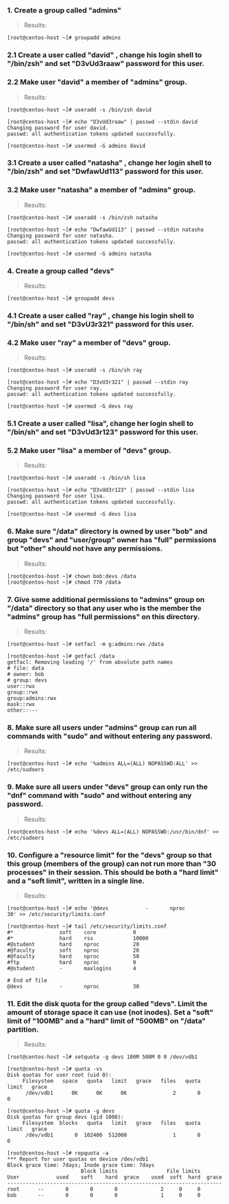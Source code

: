### 1. Create a group called "admins"
> Results:
```
[root@centos-host ~]# groupadd admins
```

### 2.1 Create a user called "david" , change his login shell to "/bin/zsh" and set "D3vUd3raaw" password for this user.
### 2.2 Make user "david" a member of "admins" group. 
> Results:
```
[root@centos-host ~]# useradd -s /bin/zsh david

[root@centos-host ~]# echo "D3vUd3raaw" | passwd --stdin david
Changing password for user david.
passwd: all authentication tokens updated successfully.

[root@centos-host ~]# usermod -G admins david
```

### 3.1 Create a user called "natasha" , change her login shell to "/bin/zsh" and set "DwfawUd113" password for this user.
### 3.2 Make user "natasha" a member of "admins" group.
> Results:
```
[root@centos-host ~]# useradd -s /bin/zsh natasha

[root@centos-host ~]# echo "DwfawUd113" | passwd --stdin natasha
Changing password for user natasha.
passwd: all authentication tokens updated successfully.

[root@centos-host ~]# usermod -G admins natasha
```

### 4. Create a group called "devs" 
> Results:
```
[root@centos-host ~]# groupadd devs
```

### 4.1 Create a user called "ray" , change his login shell to "/bin/sh" and set "D3vU3r321" password for this user.
### 4.2 Make user "ray" a member of "devs" group. 
> Results:
```
[root@centos-host ~]# useradd -s /bin/sh ray

[root@centos-host ~]# echo "D3vU3r321" | passwd --stdin ray
Changing password for user ray.
passwd: all authentication tokens updated successfully.

[root@centos-host ~]# usermod -G devs ray
```

### 5.1 Create a user called "lisa", change her login shell to "/bin/sh" and set "D3vUd3r123" password for this user.
### 5.2 Make user "lisa" a member of "devs" group. 
> Results:
```
[root@centos-host ~]# useradd -s /bin/sh lisa

[root@centos-host ~]# echo "D3vUd3r123" | passwd --stdin lisa
Changing password for user lisa.
passwd: all authentication tokens updated successfully.

[root@centos-host ~]# usermod -G devs lisa
```

### 6. Make sure "/data" directory is owned by user "bob" and group "devs" and "user/group" owner has "full" permissions but "other" should not have any permissions. 
> Results:
```
[root@centos-host ~]# chown bob:devs /data
[root@centos-host ~]# chmod 770 /data
```

### 7. Give some additional permissions to "admins" group on "/data" directory so that any user who is the member the "admins" group has "full permissions" on this directory. 
> Results:
```
[root@centos-host ~]# setfacl -m g:admins:rwx /data

[root@centos-host ~]# getfacl /data
getfacl: Removing leading '/' from absolute path names
# file: data
# owner: bob
# group: devs
user::rwx
group::rwx
group:admins:rwx
mask::rwx
other::---
```

### 8. Make sure all users under "admins" group can run all commands with "sudo" and without entering any password. 
> Results:
```
[root@centos-host ~]# echo '%admins ALL=(ALL) NOPASSWD:ALL' >> /etc/sudoers
```

### 9. Make sure all users under "devs" group can only run the "dnf" command with "sudo" and without entering any password. 
> Results:
```
[root@centos-host ~]# echo '%devs ALL=(ALL) NOPASSWD:/usr/bin/dnf' >> /etc/sudoers
```

### 10. Configure a "resource limit" for the "devs" group so that this group (members of the group) can not run more than "30 processes" in their session. This should be both a "hard limit" and a "soft limit", written in a single line.
> Results:
```
[root@centos-host ~]# echo '@devs            -       nproc           30' >> /etc/security/limits.conf

[root@centos-host ~]# tail /etc/security/limits.conf
#*               soft    core            0
#*               hard    rss             10000
#@student        hard    nproc           20
#@faculty        soft    nproc           20
#@faculty        hard    nproc           50
#ftp             hard    nproc           0
#@student        -       maxlogins       4

# End of file
@devs            -       nproc           30
```

### 11. Edit the disk quota for the group called "devs". Limit the amount of storage space it can use (not inodes). Set a "soft" limit of "100MB" and a "hard" limit of "500MB" on "/data" partition.
> Results:
```
[root@centos-host ~]# setquota -g devs 100M 500M 0 0 /dev/vdb1

[root@centos-host ~]# quota -vs
Disk quotas for user root (uid 0): 
     Filesystem   space   quota   limit   grace   files   quota   limit   grace
      /dev/vdb1      0K      0K      0K               2       0       0   

[root@centos-host ~]# quota -g devs
Disk quotas for group devs (gid 1008): 
     Filesystem  blocks   quota   limit   grace   files   quota   limit   grace
      /dev/vdb1       0  102400  512000               1       0       0      

[root@centos-host ~]# repquota -a
*** Report for user quotas on device /dev/vdb1
Block grace time: 7days; Inode grace time: 7days
                        Block limits                File limits
User            used    soft    hard  grace    used  soft  hard  grace
----------------------------------------------------------------------
root      --       0       0       0              2     0     0       
bob       --       0       0       0              1     0     0 
```
